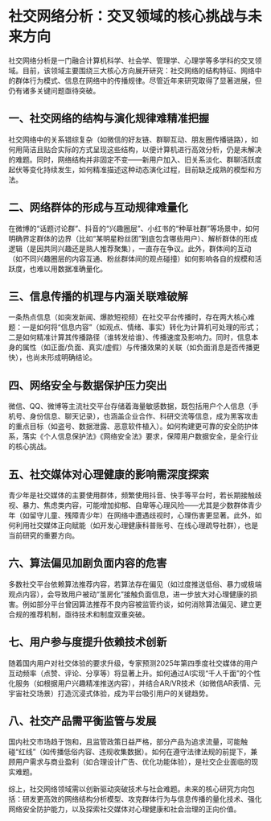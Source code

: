 # 社交网络分析：交叉领域的核心挑战与未来方向
社交网络分析是一门融合计算机科学、社会学、管理学、心理学等多学科的交叉领域。目前，该领域主要围绕三大核心方向展开研究：社交网络的结构特征、网络中的群体行为模式、信息在网络中的传播规律。尽管近年来研究取得了显著进展，但仍有诸多关键问题亟待突破。


## 一、社交网络的结构与演化规律难精准把握
社交网络中的关系错综复杂（如微信的好友链、群聊互动、朋友圈传播链路），如何用简洁且贴合实际的方式呈现这些结构，以便计算机进行高效分析，仍是未解决的难题。同时，网络结构并非固定不变——新用户加入、旧关系淡化、群聊活跃度起伏等变化持续发生，如何精准描述这种动态演化过程，目前缺乏成熟的模型和方法。


## 二、网络群体的形成与互动规律难量化
在微博的“话题讨论群”、抖音的“兴趣圈层”、小红书的“种草社群”等场景中，如何明确界定群体的边界（比如“某明星粉丝团”到底包含哪些用户）、解析群体的形成逻辑（是因共同兴趣还是熟人推荐聚集），一直存在争议。此外，群体间的互动（如不同兴趣圈层的内容互通、粉丝群体间的观点碰撞）如何影响各自的规模和活跃度，也难以用数据准确量化。


## 三、信息传播的机理与内涵关联难破解
一条热点信息（如突发新闻、爆款短视频）在社交平台传播时，存在两大核心难题：一是如何将“信息内容”（如观点、情绪、事实）转化为计算机可处理的形式；二是如何精准计算其传播路径（谁转发给谁）、传播速度及影响力。同时，信息本身的属性（如正面/负面、真实/虚假）与传播效果的关联（如负面消息是否传播更快），也尚未形成明确结论。


## 四、网络安全与数据保护压力突出
微信、QQ、微博等主流社交平台存储着海量敏感数据，既包括用户个人信息（手机号、身份信息、聊天记录），也涵盖企业合作、科研交流等信息，成为黑客攻击的重点目标（如盗号、数据泄露、恶意软件植入）。如何构建更可靠的安全防护体系，落实《个人信息保护法》《网络安全法》要求，保障用户数据安全，是全行业的核心挑战。


## 五、社交媒体对心理健康的影响需深度探索
青少年是社交媒体的主要使用群体，频繁使用抖音、快手等平台时，若长期接触歧视、暴力、焦虑类内容，可能增加抑郁、自卑等心理风险——尤其是少数群体青少年（如留守儿童、残障青少年）在网络中遭遇歧视时，心理伤害更显著。此外，如何利用社交媒体正向赋能（如开发心理健康科普账号、在线心理疏导社群），也是当前研究的重要方向。


## 六、算法偏见加剧负面内容的危害
多数社交平台依赖算法推荐内容，若算法存在偏见（如过度推送低俗、暴力或极端观点内容），会导致用户被动“茧房化”接触负面信息，进一步放大对心理健康的损害。例如部分平台曾因算法推荐不良内容被监管约谈，如何消除算法偏见、建立更合规的推荐机制，亟待技术和制度双重突破。


## 七、用户参与度提升依赖技术创新
随着国内用户对社交体验的要求升级，专家预测2025年第四季度社交媒体的用户互动频率（点赞、评论、分享等）将显著上升。如何通过AI实现“千人千面”的个性化服务（如根据用户兴趣精准推送内容），并结合AR/VR技术（如微信AR表情、元宇宙社交场景）打造沉浸式体验，成为平台吸引用户的关键趋势。


## 八、社交产品需平衡监管与发展
国内社交市场趋于饱和，且监管政策日益严格，部分产品为追求流量，可能触碰“红线”（如传播低俗内容、违规收集数据）。如何在遵守法律法规的前提下，兼顾用户需求与商业盈利（如合理设计广告、优化功能体验），是社交企业面临的现实难题。


综上，社交网络领域需以创新驱动突破技术与社会难题。未来的核心研究方向包括：研发更高效的网络结构分析模型、攻克群体行为与信息传播的量化技术、强化网络安全防护能力，以及探索社交媒体对心理健康和社会治理的正向价值。